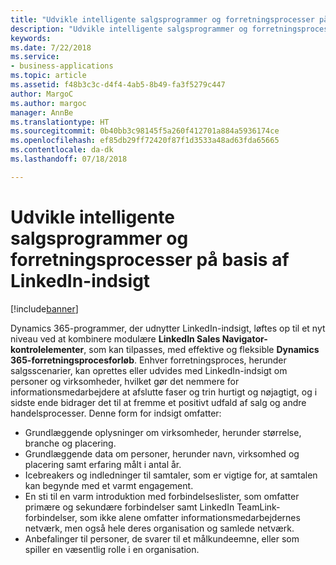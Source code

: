 ```yaml
---
title: "Udvikle intelligente salgsprogrammer og forretningsprocesser på basis af LinkedIn-indsigt"
description: "Udvikle intelligente salgsprogrammer og forretningsprocesser på basis af LinkedIn-indsigt"
keywords: 
ms.date: 7/22/2018
ms.service:
- business-applications
ms.topic: article
ms.assetid: f48b3c3c-d4f4-4ab5-8b49-fa3f5279c447
author: MargoC
ms.author: margoc
manager: AnnBe
ms.translationtype: HT
ms.sourcegitcommit: 0b40bb3c98145f5a260f412701a884a5936174ce
ms.openlocfilehash: ef85db29ff72420f87f1d3533a48ad63fda65665
ms.contentlocale: da-dk
ms.lasthandoff: 07/18/2018

---
```


# <a name="build-intelligent-sales-applications-and-business-processes-powered-by-linkedin-insights"></a>Udvikle intelligente salgsprogrammer og forretningsprocesser på basis af LinkedIn-indsigt


[!include[banner](../../includes/banner.md)]


Dynamics 365-programmer, der udnytter LinkedIn-indsigt, løftes op til et nyt niveau ved at kombinere modulære **LinkedIn Sales Navigator-kontrolelementer**, som kan tilpasses, med effektive og fleksible **Dynamics 365-forretningsprocesforløb**. Enhver forretningsproces, herunder salgsscenarier, kan oprettes eller udvides med LinkedIn-indsigt om personer og virksomheder, hvilket gør det nemmere for informationsmedarbejdere at afslutte faser og trin hurtigt og nøjagtigt, og i sidste ende bidrager det til at fremme et positivt udfald af salg og andre handelsprocesser. Denne form for indsigt omfatter:

-   Grundlæggende oplysninger om virksomheder, herunder størrelse, branche og placering.
-   Grundlæggende data om personer, herunder navn, virksomhed og placering samt erfaring målt i antal år.
-   Icebreakers og indledninger til samtaler, som er vigtige for, at samtalen kan begynde med et varmt engagement.
-   En sti til en varm introduktion med forbindelseslister, som omfatter primære og sekundære forbindelser samt LinkedIn TeamLink-forbindelser, som ikke alene omfatter informationsmedarbejdernes netværk, men også hele deres organisation og samlede netværk.
-   Anbefalinger til personer, de svarer til et målkundeemne, eller som spiller en væsentlig rolle i en organisation.



